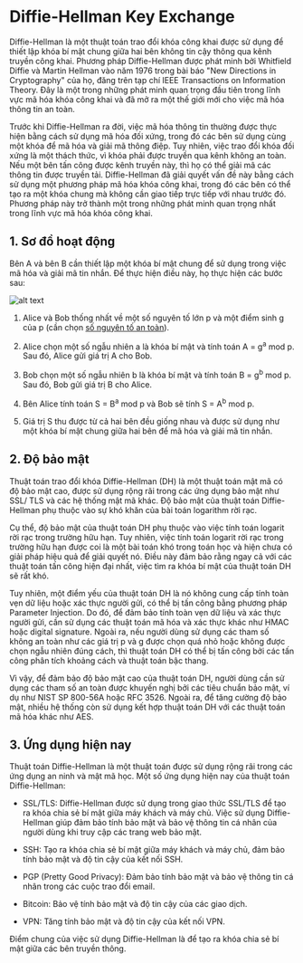 # Diffie-Hellman Key Exchange

Diffie-Hellman là một thuật toán trao đổi khóa công khai được sử dụng để thiết lập khóa bí mật chung giữa hai bên không  tin cậy thông qua kênh truyền công khai. Phương pháp Diffie-Hellman được phát minh bởi Whitfield Diffie và Martin Hellman vào năm 1976 trong bài báo "New Directions in Cryptography" của họ, đăng trên tạp chí IEEE Transactions on Information Theory. Đây là một trong những phát minh quan trọng đầu tiên trong lĩnh vực mã hóa khóa công khai và đã mở ra một thế giới mới cho việc mã hóa thông tin an toàn.

Trước khi Diffie-Hellman ra đời, việc mã hóa thông tin thường được thực hiện bằng cách sử dụng mã hóa đối xứng, trong đó các bên sử dụng cùng một khóa để mã hóa và giải mã thông điệp. Tuy nhiên, việc trao đổi khóa đối xứng là một thách thức, vì khóa phải được truyền qua kênh không an toàn. Nếu một bên tấn công được kênh truyền này, thì họ có thể giải mã các thông tin được truyền tải. Diffie-Hellman đã giải quyết vấn đề này bằng cách sử dụng một phương pháp mã hóa khóa công khai, trong đó các bên có thể tạo ra một khóa chung mà không cần giao tiếp trực tiếp với nhau trước đó. Phương pháp này trở thành một trong những phát minh quan trọng nhất trong lĩnh vực mã hóa khóa công khai.

## 1. Sơ đồ hoạt động
Bên A và bên B cần thiết lập một khóa bí mật chung để sử dụng trong việc mã hóa và giải mã tin nhắn. Để thực hiện điều này, họ thực hiện các bước sau:

![alt text](https://lh3.googleusercontent.com/J4giei4f_sPTetM01Jjc2bdtmmZqNmxH0bp-qL6f9ThSzPkknx6zEeasASXYI_ZhCy8NuJ7P_Vmynjtcwamh_bCmPOoWaX_m1E839PO46AAM3mw9-aSKoV4PG7kqC8rKhHAnXDBGvyJMekgPDk9GxW6xvYjVdHE6PCmlDjbxcrESvl6BJhqtaZqUONhuu13YE-aQ4gzfI3TmKIMLm-eqf-jSmoCmirT6-2RgeSvzqWABWT4kaXKNeauIdMpGqhKh0Cq0DLX2xtsrpY3qOrAFm5sndlMHnkedbrxL3fBHEnyB2vy9zD4YW7xSZmgZ4kMVpHlIgLue_UwKRX-IZXcCaabTwrdjSQ-KsWHo5LAIYFbsPp6aCPf_Z0dDP47FVoiPHofscikLFXdUmIkj44qQza1tJTGK5yh3yvX7eIUqeqjPAGYex65KYYUpgR4BYNdGwDLPLVUvQLhCah3SnFIwXk-bW7TXkVVgEKpGohjhBHYbG72Zjqp0XO8FkBUWLcvxeIRwVIlh5gEy4K8rGGmgeESMc8lAFwzdy9hqLo_ql-gFEFITS9JSWfA50aXndUKBMZR3LaWgRsHamrF-dO1_75eXWKnRz0g7LDZjBFHvBQ3ESH2MnT3sUtYISG99d7qEykAZyzejaYKTp5pVc3rj6GORp_QIn6fXFCLJtYlnDM9Wk4hHu3AiTAhG9BWFx15aazW4wCKsKWmX1THqG3mFP9Vi9eMpLju9NhkSriB-nxe44HB8ZVbQTyDQ58mtGClCbjxG4iRClU8AuQlINkTSCckDib3ZrulFrYrXblnTySEr0NEt2KYiC3DJQsNZaH3RhdMUfYHnfP3QB2aUwI8bNZGPKt3qSZcKgCgkiHILkf1Peb_ADcdxHkODiXmLh6olbmlhOsf5BZoDljBy7ESanb009v54eptI5vw-TcQ4qFWh30R3Ycdvd8f0zPjxpsZxRtRnKvBCqamdjzG90w=w771-h582-s-no?authuser=0)

1.  Alice và Bob thống nhất về một số nguyên tố lớn p và một điểm sinh g của p (cần chọn [số  nguyên tố an toàn](https://vi.wikipedia.org/wiki/S%E1%BB%91_nguy%C3%AAn_t%E1%BB%91_an_to%C3%A0n)).
    
2.  Alice chọn một số ngẫu nhiên a là khóa bí mật và tính toán A = g<sup>a</sup>  mod p. Sau đó, Alice gửi giá trị A cho Bob.
    
3.  Bob chọn một số ngẫu nhiên b là khóa bí mật và tính toán B = g<sup>b</sup> mod p. Sau đó, Bob gửi giá trị B cho Alice.
    
4.  Bên Alice tính toán S = B<sup>a</sup> mod p và Bob sẽ tính S = A<sup>b</sup> mod p.
    
5.  Giá trị S thu được từ cả hai bên đều giống nhau và được sử dụng như một khóa bí mật chung giữa hai bên để mã hóa và giải mã tin nhắn.

## 2. Độ bảo mật
Thuật toán trao đổi khóa Diffie-Hellman (DH) là một thuật toán mật mã có độ bảo mật cao, được sử dụng rộng rãi trong các ứng dụng bảo mật như SSL/ TLS và các hệ thống mật mã khác. Độ bảo mật của thuật toán Diffie-Hellman phụ thuộc vào sự khó khăn của bài toán logarithm rời rạc.

Cụ thể, độ bảo mật của thuật toán DH phụ thuộc vào việc tính toán logarit rời rạc trong trường hữu hạn. Tuy nhiên, việc tính toán logarit rời rạc trong trường hữu hạn được coi là một bài toán khó trong toán học và hiện chưa có giải pháp hiệu quả để giải quyết nó. Điều này đảm bảo rằng ngay cả với các thuật toán tấn công hiện đại nhất, việc tìm ra khóa bí mật của thuật toán DH sẽ rất khó.

Tuy nhiên, một điểm yếu của thuật toán DH là nó không cung cấp tính toàn vẹn dữ liệu hoặc xác thực người gửi, có thể bị tấn công bằng phương pháp Parameter Injection. Do đó, để đảm bảo tính toàn vẹn dữ liệu và xác thực người gửi, cần sử dụng các thuật toán mã hóa và xác thực khác như HMAC hoặc digital signature. Ngoài ra, nếu người dùng sử dụng các tham số không an toàn như các giá trị p và g được chọn quá nhỏ hoặc không được chọn ngẫu nhiên đúng cách, thì thuật toán DH có thể bị tấn công bởi các tấn công phân tích khoảng cách và thuật toán bậc thang.

Vì vậy, để đảm bảo độ bảo mật cao của thuật toán DH, người dùng cần sử dụng các tham số an toàn được khuyến nghị bởi các tiêu chuẩn bảo mật, ví dụ như NIST SP 800-56A hoặc RFC 3526. Ngoài ra, để tăng cường độ bảo mật, nhiều hệ thống còn sử dụng kết hợp thuật toán DH với các thuật toán mã hóa khác như AES.

## 3. Ứng dụng hiện nay

Thuật toán Diffie-Hellman là một thuật toán được sử dụng rộng rãi trong các ứng dụng an ninh và mật mã học. Một số ứng dụng hiện nay của thuật toán Diffie-Hellman:

- SSL/TLS: Diffie-Hellman được sử dụng trong giao thức SSL/TLS để tạo ra khóa chia sẻ bí mật giữa máy khách và máy chủ. Việc sử dụng Diffie-Hellman giúp đảm bảo tính bảo mật và bảo vệ thông tin cá nhân của người dùng khi truy cập các trang web bảo mật.
    
- SSH: Tạo ra khóa chia sẻ bí mật giữa máy khách và máy chủ, đảm bảo tính bảo mật và độ tin cậy của kết nối SSH.
    
- PGP (Pretty Good Privacy): Đảm bảo tính bảo mật và bảo vệ thông tin cá nhân trong các cuộc trao đổi email.
    
- Bitcoin: Bảo vệ tính bảo mật và độ tin cậy của các giao dịch.
    
- VPN: Tăng tính bảo mật và độ tin cậy của kết nối VPN.
    

Điểm chung của việc sử dụng Diffie-Hellman là để tạo ra khóa chia sẻ bí mật giữa các bên truyền thông.
